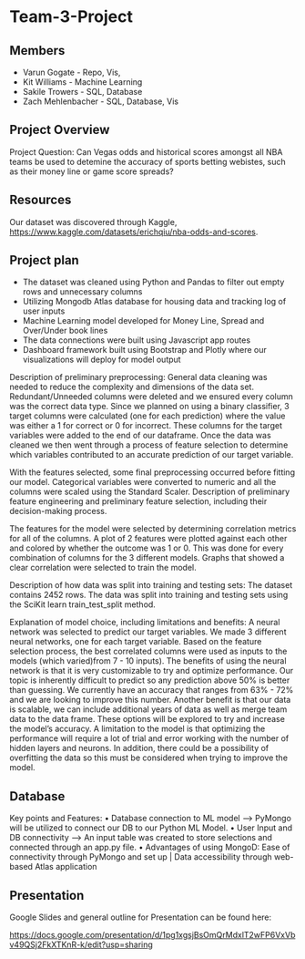 
# Team-3-Project

## Members
- Varun Gogate - Repo, Vis, 
- Kit Williams - Machine Learning
- Sakile Trowers - SQL, Database
- Zach Mehlenbacher - SQL, Database, Vis


## Project Overview

Project Question: Can Vegas odds and historical scores amongst all NBA teams be used to detemine the accuracy of sports betting webistes, such as their money line or game score spreads?

## Resources

Our dataset was discovered through Kaggle, https://www.kaggle.com/datasets/erichqiu/nba-odds-and-scores.


## Project plan

- The dataset was cleaned using Python and Pandas to filter out empty rows and unnecessary columns
- Utilizing Mongodb Atlas database for housing data and tracking log of user inputs
- Machine Learning model developed for Money Line, Spread and Over/Under book lines
- The data connections were built using Javascript app routes
- Dashboard framework built using Bootstrap and Plotly where our visualizations will deploy for model output


Description of preliminary preprocessing:
General data cleaning was needed to reduce the complexity and dimensions of the data set. Redundant/Unneeded columns were deleted and we ensured every column was the correct data type. Since we planned on using a binary classifier, 3 target columns were calculated (one for each prediction) where the value was either a 1 for correct or 0 for incorrect. These columns for the target variables were added to the end of our dataframe. 
Once the data was cleaned we then went through a process of feature selection to determine which variables contributed to an accurate prediction of our target variable. 

With the features selected, some final preprocessing occurred before fitting our model. Categorical variables were converted to numeric and all the columns were scaled using the Standard Scaler. 
Description of preliminary feature engineering and preliminary feature selection, including their decision-making process.

The features for the model were selected by determining correlation metrics for all of the columns. A plot of 2 features were plotted against each other and colored by whether the outcome was 1 or 0. This was done for every combination of columns for the 3 different models. Graphs that showed a clear correlation were selected to train the model. 

Description of how data was split into training and testing sets:
The dataset contains 2452 rows. The data was split into training and testing sets using the SciKit learn train_test_split method.

Explanation of model choice, including limitations and benefits:
A neural network was selected to predict our target variables. We made 3 different neural networks, one for each target variable. Based on the feature selection process, the best correlated columns were used as inputs to the models (which varied)from 7 - 10 inputs). The benefits of using the neural network is that it is very customizable to try and optimize performance. Our topic is inherently difficult to predict so any prediction above 50% is better than guessing. We currently have an accuracy that ranges from 63% - 72% and we are looking to improve this number. Another benefit is that our data is scalable, we can include additional years of data as well as merge team data to the data frame. These options will be explored to try and increase the model’s accuracy. A limitation to the model is that optimizing the performance will require a lot of trial and error working with the number of hidden layers and neurons. In addition, there could be a possibility of overfitting the data so this must be considered when trying to improve the model.


## Database

Key points and Features:
•	Database connection to ML model --> PyMongo will be utilized to connect our DB to our Python ML Model.
•	User Input and DB connectivity --> An input table was created to store selections and connected through an app.py file.
•	Advantages of using MongoD: Ease of connectivity through PyMongo and set up | Data accessibility through web-based Atlas application

## Presentation

Google Slides and general outline for Presentation can be found here:

https://docs.google.com/presentation/d/1pg1xgsjBsOmQrMdxlT2wFP6VxVbv49QSj2FkXTKnR-k/edit?usp=sharing



